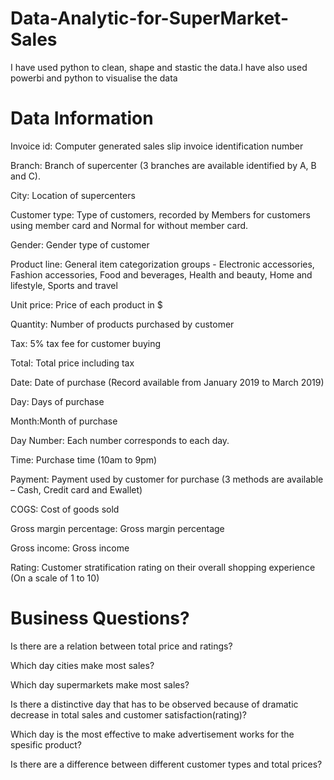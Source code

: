 # Data-Analytic-for-SuperMarket-Sales
I have used python to clean, shape and stastic the data.I have also used powerbi and python to visualise the data
# Data Information

Invoice id: Computer generated sales slip invoice identification number

Branch: Branch of supercenter (3 branches are available identified by A, B and C).

City: Location of supercenters

Customer type: Type of customers, recorded by Members for customers using member card and Normal for without member card.

Gender: Gender type of customer

Product line: General item categorization groups - Electronic accessories, Fashion accessories, Food and beverages, Health and beauty, Home and lifestyle, Sports and travel

Unit price: Price of each product in $

Quantity: Number of products purchased by customer

Tax: 5% tax fee for customer buying

Total: Total price including tax

Date: Date of purchase (Record available from January 2019 to March 2019)

Day: Days of purchase

Month:Month of purchase

Day Number: Each number corresponds to each day.

Time: Purchase time (10am to 9pm)

Payment: Payment used by customer for purchase (3 methods are available – Cash, Credit card and Ewallet)

COGS: Cost of goods sold

Gross margin percentage: Gross margin percentage

Gross income: Gross income

Rating: Customer stratification rating on their overall shopping experience (On a scale of 1 to 10)

# Business Questions?
Is there are a relation between total price and ratings?

Which day cities make most sales?

Which day supermarkets make most sales?

Is there a distinctive day that has to be observed because of dramatic decrease in total sales and customer satisfaction(rating)?

Which day is the most effective to make advertisement works for the spesific product?

Is there are a difference between different customer types and total prices?
